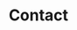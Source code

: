 ---
title: Contact
menu:
  main:
    weight: 4
  footer:
    weight: 4
seo:
  page_title: Contact Us | Medical Cost Containment Services
  meta_description: Contact Canon Risk Consultants for expert medical cost containment and risk transfer. Our team offers fast, reliable bill review, negotiation and resolution.
  featured_image: /uploads/woman-on-phone-reviewing-paperwork.jpg
hero: 
  enabled: true
  heading: Contact Us
  body: >-
    Contact Canon Risk Consultants for expert medical cost containment and risk transfer. Our team offers fast, reliable bill review, negotiation and resolution.
  image: 
    image_url: /uploads/woman-on-phone-reviewing-paperwork.jpg
    image_alt:
  button:
    enabled: false
    open_in_new_tab: true
    button_url: #
    button_text: Visit Us
  button_2:
    enabled: false
    open_in_new_tab: false
    button_url: #
    button_text: Contact Us
intro: 
  enabled: true
  heading: Let Us Help You!
  subheading:
  body: >-
    For questions about Canon Risk Consultants’ medical cost containment and risk transfer services, please complete the form below or call us directly at NEED NUMBER. 


    Once we receive the necessary information and documentation from our clients, our team of experts works diligently to analyze medical bills and claims within 48 hours.
  image: 
    image_url: /uploads/doctor-speaking-with-patient.jpg
    image_alt:
  button:
    enabled: true
    open_in_new_tab: false
    button_url: /about/
    button_text: Learn More About Us
---